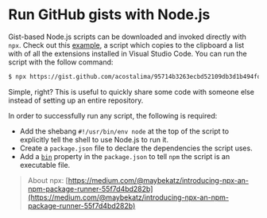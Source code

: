# Run GitHub gists with Node.js

Gist-based Node.js scripts can be downloaded and invoked directly with `npx`. Check out this [example](https://gist.github.com/acostalima/95714b3263ecbd52109db3d1b494fd13), a script which copies to the clipboard a list with of all the extensions installed in Visual Studio Code. You can run the script with the follow command:

```bash
$ npx https://gist.github.com/acostalima/95714b3263ecbd52109db3d1b494fd13
```

Simple, right? This is useful to quickly share some code with someone else instead of setting up an entire repository. 

In order to successfully run any script, the following is required:

* Add the shebang `#!/usr/bin/env node` at the top of the script to explicitly tell the shell to use Node.js to run it.
* Create a `package.json` file to declare the dependencies the script uses.
* Add a [`bin`](https://docs.npmjs.com/cli/v6/configuring-npm/package-json#bin) property in the `package.json` to tell `npm` the script is an executable file.

> About npx: [https://medium.com/@maybekatz/introducing-npx-an-npm-package-runner-55f7d4bd282b](https://medium.com/@maybekatz/introducing-npx-an-npm-package-runner-55f7d4bd282b)



